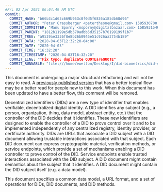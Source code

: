 ```yaml
---
#Fri 02 Apr 2021 06:04:49 AM UTC
commit:
  COMMIT_HASH: "b66b3c1d63c669b953c0f0d5f6836a185db68d96"
  COMMIT_AUTHOR: "Peter Grassberger <petertheone@gmail.com> 1585930700 +0200"
  COMMIT_COMMITTER: "Manu Sporny <msporny@digitalbazaar.com> 1585931540 -0400"
  COMMIT_PARENT: "1812b1199e5db370adbb5d35157b70199199f1b7"
  COMMIT_TREE: "a9529ae3326f8e8b26b0946e51c926aa2754b189"
  COMMIT_DATA: "2020-04-03T12:32:20-04:00"
  COMMIT_DATE: "2020-04-03"
  COMMIT_TIME: "16:32:20"
  COMMIT_TIMESTAMP: "2020-04-03T16:32:20"
  COMMIT_LINE: ""Fix typo: duplicate QUOTEareQUOTE"
  COMMIT_RUNNABLE: "file:///home/ewelton/Desktop/I/did-biometrics/did-core-dataset/analysis/gitinfo/b66b3c1d63c669b953c0f0d5f6836a185db68d96/snapshot/index.html"
---
```


<section id="abstract">
<p class="issue">
This document is undergoing a major structural refactoring and will not be easy
to read. A <a href="https://www.w3.org/TR/2019/WD-did-core-20191209/">previously
published version</a> that has a better topical flow may be a better read for
people new to this work. When this document has been updated to have a
better flow, this comment will be removed.
    </p>
<p>
<a>Decentralized identifiers</a> (DIDs) are a new type of identifier that
enables verifiable, decentralized digital identity. A <a>DID</a> identifies
any subject (e.g., a person, organization, thing, data model, abstract entity, etc.)
that the controller of the <a>DID</a> decides that it 
identifies. These new identifiers are designed to enable the controller 
of a <a>DID</a> to prove control over it and to be implemented independently 
of any centralized registry, identity provider, or certificate authority. 
<a>DID</a>s are URLs that associate a <a>DID subject</a> with a 
<a>DID document</a> allowing trustable interactions associated with that subject. 
Each <a>DID document</a> can express cryptographic material, verification methods, 
or <a>service endpoints</a>, which provide a set of mechanisms enabling a 
<a>DID controller</a> to prove control of the <a>DID</a>. <a>Service 
endpoints</a> enable trusted interactions associated with the <a>DID 
subject</a>. A <a>DID document</a> might contain semantics about the subject 
that it identifies. A <a>DID document</a> might contain the <a>DID subject</a> 
itself (e.g. a data model).
    </p>
<p>
This document specifies a common data model, a URL format, and a set of
operations for <a>DIDs</a>, <a>DID documents</a>, and <a>DID methods</a>.
    </p>
</section>
